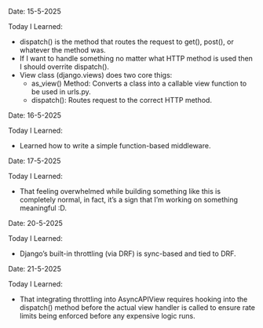 Date: 15-5-2025

Today I Learned:
- dispatch() is the method that routes the request to get(), post(), or whatever the method was.
- If I want to handle something no matter what HTTP method is used then I should overrite dispatch().
- View class (django.views) does two core thigs:
    - as_view() Method: Converts a class into a callable view function to be used in urls.py.
    - dispatch(): Routes request to the correct HTTP method.


Date: 16-5-2025

Today I Learned:
- Learned how to write a simple function-based middleware.


Date: 17-5-2025

Today I Learned:
- That feeling overwhelmed while building something like this is completely normal, in fact, it’s a sign that I’m working on something meaningful :D.


Date: 20-5-2025

Today I Learned:
- Django’s built-in throttling (via DRF) is sync-based and tied to DRF.


Date: 21-5-2025

Today I Learned:
- That integrating throttling into AsyncAPIView requires hooking into the dispatch() method before the actual view handler is called to ensure rate limits being enforced before any expensive logic runs.
